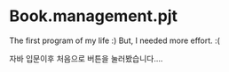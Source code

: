 # Book.management.pjt
The first program of my life :)    But, I needed more effort. :(

자바 입문이후 처음으로 버튼을 눌러봤습니다....
